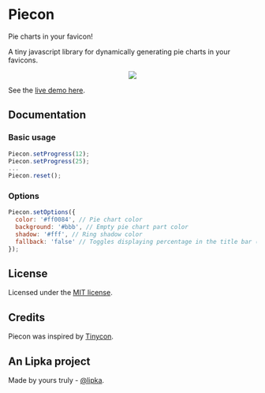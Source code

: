 # Piecon

Pie charts in your favicon!

A tiny javascript library for dynamically generating pie charts in your favicons.

<p align="center"><img src="https://github.com/lipka/piecon/blob/master/example/screenshot.png?raw=true"></p>

See the [live demo here](http://lipka.github.com/piecon/).

## Documentation

### Basic usage

```javascript
Piecon.setProgress(12);
Piecon.setProgress(25);
...
Piecon.reset();
```

### Options

```javascript
Piecon.setOptions({
  color: '#ff0084', // Pie chart color
  background: '#bbb', // Empty pie chart part color
  shadow: '#fff', // Ring shadow color
  fallback: 'false' // Toggles displaying percentage in the title bar (possible values - true, false, 'force')
});
```

## License

Licensed under the [MIT license](http://en.wikipedia.org/wiki/MIT_License).

## Credits

Piecon was inspired by [Tinycon](https://github.com/tommoor/tinycon).

## An Lipka project

Made by yours truly - [@lipka](https://github.com/lipka).
